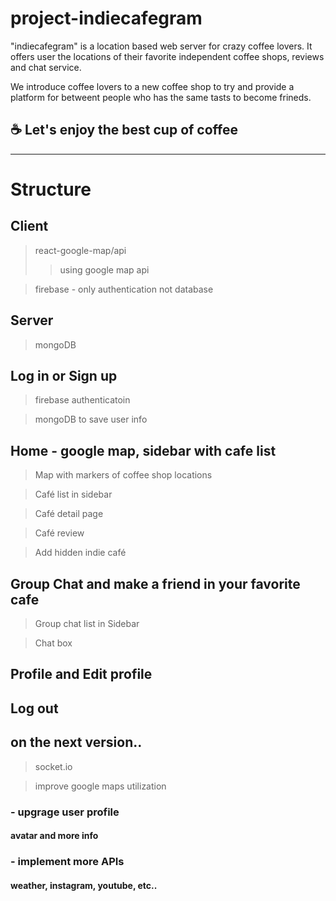 # project-indiecafegram

"indiecafegram" is a location based web server for crazy coffee lovers. It offers user the locations of their favorite independent coffee shops, reviews and chat service.

We introduce coffee lovers to a new coffee shop to try and provide a platform for betweent people who has the same tasts to become frineds.

## ☕️ Let's enjoy the best cup of coffee

---

# Structure

## Client

> react-google-map/api
>>  using google map api 

> firebase - only authentication not database

## Server

> mongoDB

## Log in or Sign up

> firebase authenticatoin

> mongoDB to save user info

## Home - google map, sidebar with cafe list

> Map with markers of coffee shop locations

> Café list in sidebar

> Café detail page

> Café review

> Add hidden indie café

## Group Chat and make a friend in your favorite cafe

> Group chat list in Sidebar

> Chat box

## Profile and Edit profile

## Log out

## on the next version..

> socket.io

> improve google maps utilization

### - upgrage user profile

#### avatar and more info

### - implement more APIs

#### weather, instagram, youtube, etc..
